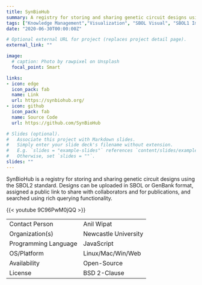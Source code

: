 ```yaml
---
title: SynBioHub
summary: A registry for storing and sharing genetic circuit designs using the SBOL2 standard
tags: ["Knowledge Management","Visualization", "SBOL Visual", "SBOL1 Import", "SBOL2 Import", "SBOL2 Export"]
date: "2020-06-30T00:00:00Z"

# Optional external URL for project (replaces project detail page).
external_link: ""

image:
  # caption: Photo by rawpixel on Unsplash
  focal_point: Smart

links:
- icon: edge
  icon_pack: fab
  name: Link
  url: https://synbiohub.org/
- icon: github
  icon_pack: fab
  name: Source Code
  url: https://github.com/SynBioHub

# Slides (optional).
#   Associate this project with Markdown slides.
#   Simply enter your slide deck's filename without extension.
#   E.g. `slides = "example-slides"` references `content/slides/example-slides.md`.
#   Otherwise, set `slides = ""`.
slides: ""
---
```


SynBioHub is a registry for storing and sharing genetic circuit designs using the SBOL2 standard. Designs can be uploaded in SBOL or GenBank format, assigned a public link to share with collaborators and for publications, and searched using rich querying functionality.

{{< youtube 9C96PwM0jQQ >}}

| | |
| ---| ---|
| Contact Person | Anil Wipat |
| Organization(s) | Newcastle University |
| Programming Language | JavaScript |
| OS/Platform | Linux/Mac/Win/Web |
| Availability | Open-Source |
| License | BSD 2-Clause |
